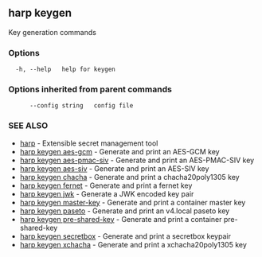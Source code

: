 ## harp keygen

Key generation commands

### Options

```
  -h, --help   help for keygen
```

### Options inherited from parent commands

```
      --config string   config file
```

### SEE ALSO

* [harp](harp.md)	 - Extensible secret management tool
* [harp keygen aes-gcm](harp_keygen_aes-gcm.md)	 - Generate and print an AES-GCM key
* [harp keygen aes-pmac-siv](harp_keygen_aes-pmac-siv.md)	 - Generate and print an AES-PMAC-SIV key
* [harp keygen aes-siv](harp_keygen_aes-siv.md)	 - Generate and print an AES-SIV key
* [harp keygen chacha](harp_keygen_chacha.md)	 - Generate and print a chacha20poly1305 key
* [harp keygen fernet](harp_keygen_fernet.md)	 - Generate and print a fernet key
* [harp keygen jwk](harp_keygen_jwk.md)	 - Generate a JWK encoded key pair
* [harp keygen master-key](harp_keygen_master-key.md)	 - Generate and print a container master key
* [harp keygen paseto](harp_keygen_paseto.md)	 - Generate and print an v4.local paseto key
* [harp keygen pre-shared-key](harp_keygen_pre-shared-key.md)	 - Generate and print a container pre-shared-key
* [harp keygen secretbox](harp_keygen_secretbox.md)	 - Generate and print a secretbox keypair
* [harp keygen xchacha](harp_keygen_xchacha.md)	 - Generate and print a xchacha20poly1305 key

